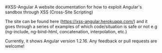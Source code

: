 #XSS-Angular
A website documentation for how to exploit Angular's sandbox through XSS (Cross-Site Scripting)

The site can be found here (https://xss-angular.herokuapp.com/) and it goes through a series of 
examples of which code/situation is safe or not e.g (ng-include, ng-bind-html, concatenation, 
interpolation, etc.)

Currently, it shows Angular version 1.2.16. Any feedback or pull requests are welcome!